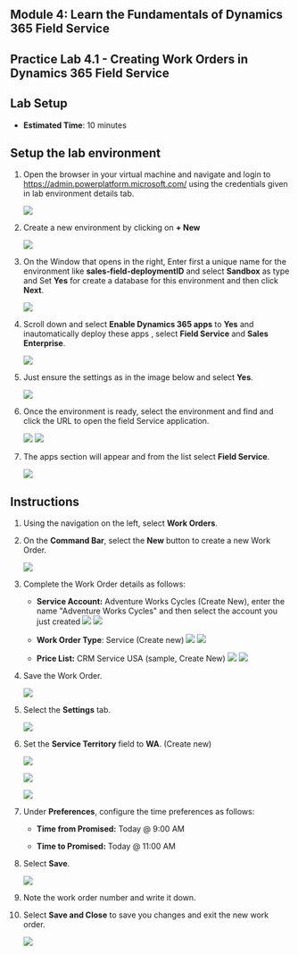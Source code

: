 ## Module 4: Learn the Fundamentals of Dynamics 365 Field Service

## Practice Lab 4.1 - Creating Work Orders in Dynamics 365 Field Service

## Lab Setup

  - **Estimated Time**: 10 minutes

## Setup the lab environment

1. Open the browser in your virtual machine and navigate and login to https://admin.powerplatform.microsoft.com/ using the credentials given in lab environment details tab.

    ![](../images/intro-1.png)

2. Create a new environment by clicking on **+ New**

    ![](../images/module4/lab1/setup/1.png)
    
3. On the Window that opens in the right, Enter first a unique name for the environment like **sales-field-deploymentID** and select **Sandbox** as type and Set **Yes** for create a database for this environment and then click **Next**.

    ![](../images/module4/lab1/setup/2.png)
    
4. Scroll down and select **Enable Dynamics 365 apps** to **Yes** and inautomatically deploy these apps , select **Field Service** and **Sales Enterprise**.

    ![](../images/module4/lab1/setup/3.png)

5. Just ensure the settings as in the image below and select **Yes**.

    ![](../images/module4/lab1/setup/3-1.png)

6. Once the environment is ready, select the environment and find and click the URL to open the field Service application.

    ![](../images/module4/lab1/setup/4.png)
    ![](../images/module4/lab1/setup/5.png)
 
7. The apps section will appear and from the list select **Field Service**.

    ![](../images/module4/lab1/setup/5-1.png)

## Instructions

1. Using the navigation on the left, select **Work Orders**.

2. On the **Command Bar**, select the **New** button to create a new Work Order.

    ![](../images/module4/lab1/1.png)

3. Complete the Work Order details as follows:

	- **Service Account:** Adventure Works Cycles (Create New), enter the name "Adventure Works Cycles" and then select the account you just created
	   ![](../images/module4/lab1/new/1-1.png)
	   ![](../images/module4/lab1/new/1.png)

	- **Work Order Type**: Service (Create new)
           ![](../images/module4/lab1/3.png)
	   ![](../images/module4/lab1/3-1.png)

	- **Price List:** CRM Service USA (sample, Create New)
            ![](../images/module4/lab1/4.png)
	    ![](../images/module4/lab1/4-1.png)

4. Save the Work Order.

    ![](../images/module4/lab1/5.png)

5. Select the **Settings** tab.

    ![](../images/module4/lab1/6.png)

6. Set the **Service Territory** field to **WA**. (Create new)

    ![](../images/module4/lab1/7.png)
    
    ![](../images/module4/lab1/8.png)
    
    ![](../images/module4/lab1/9.png)

7. Under **Preferences**, configure the time preferences as follows:

	- **Time from Promised:** Today @ 9:00 AM

	- **Time to Promised:** Today @ 11:00 AM

8. Select **Save**.

    ![](../images/module4/lab1/10.png)

9. Note the work order number and write it down. 

10. Select **Save and Close** to save you changes and exit the new work order.

    ![](../images/module4/lab1/11.png)

